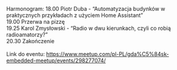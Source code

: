 Harmonogram:
18.00 Piotr Duba - “Automatyzacja budynków w praktycznych przykładach z użyciem Home Assistant” \
19.00 Przerwa na pizzę \
19.25 Karol Zmysłowski - “Radio w dwu kierunkach, czyli co robią radioamatorzy?” \
20.30 Zakończenie \
\
Link do eventu: https://www.meetup.com/pl-PL/gda%C5%84sk-embedded-meetup/events/298277074/
